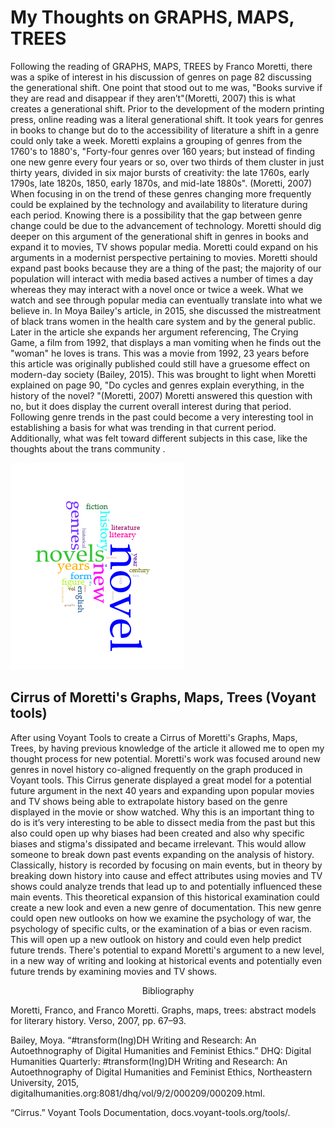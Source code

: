 


# My Thoughts on GRAPHS, MAPS, TREES


Following the reading of GRAPHS, MAPS, TREES by Franco Moretti, there was a spike of interest in his discussion of genres on page 82 discussing the generational shift. One point that stood out to me was, "Books survive if they are read and disappear if they aren’t"(Moretti, 2007) this is what creates a generational shift. Prior to the development of the modern printing press, online reading was a literal generational shift. It took years for genres in books to change but do to the accessibility of literature a shift in a genre could only take a week. Moretti explains a grouping of genres from the 1760's to 1880's, "Forty-four genres over 160 years; but instead of finding one new genre every four years or so, over two thirds of them cluster in just thirty years, divided in six major bursts of creativity: the late 1760s, early 1790s, late 1820s, 1850, early 1870s, and mid-late 1880s". (Moretti, 2007) When focusing in on the trend of these genres changing more frequently could be explained by the technology and availability to literature during each period. Knowing there is a possibility that the gap between genre change could be due to the advancement of technology. Moretti should dig deeper on this argument of the generational shift in genres in books and expand it to movies, TV shows popular media. Moretti could expand on his arguments in a modernist perspective pertaining to movies. Moretti should expand past books because they are a thing of the past; the majority of our population will interact with media based actives a number of times a day whereas they may interact with a novel once or twice a week. What we watch and see through popular media can eventually translate into what we believe in. In Moya Bailey's article, in 2015, she discussed the mistreatment of black trans women in the health care system and by the general public. Later in the article she expands her argument referencing, The Crying Game, a film from 1992, that displays a man vomiting when he finds out the "woman" he loves is trans. This was a movie from 1992, 23 years before this article was originally published could still have a gruesome effect on modern-day society (Bailey, 2015). This was brought to light when Moretti explained on page 90, "Do cycles and genres explain everything, in the history of the novel? "(Moretti, 2007) Moretti answered this question with no, but it does display the current overall interest during that period. Following genre trends in the past could become a very interesting tool in establishing a basis for what was trending in that current period. Additionally, what was felt toward different subjects in this case, like the thoughts about the trans community .  
  
 

![](images/trees.png)

## Cirrus of Moretti's Graphs, Maps, Trees (Voyant tools) 
 
 
After using Voyant Tools to create a Cirrus of Moretti's Graphs, Maps, Trees, by having previous knowledge of the article it allowed me to open my thought process for new potential. Moretti's work was focused around new genres in novel history co-aligned frequently on the graph produced in Voyant tools. This Cirrus generate displayed  a great model for a potential future argument in the next 40 years and expanding upon popular movies and TV shows being able to extrapolate history based on the genre displayed in the movie or show watched. Why this is an important thing to do is it’s very interesting to be able to dissect media from the past but this also could open up why biases had been created and also why specific biases and stigma's dissipated and became irrelevant. This would allow someone to break down past events expanding on the analysis of history. Classically, history is recorded by focusing on main events, but in theory by breaking down history into cause and effect attributes using movies and TV shows could analyze trends that lead up to and potentially influenced these main events. This theoretical expansion of this historical examination could create a new look and even a new genre of documentation. This new genre could open new outlooks on how we examine the psychology of war, the psychology of specific cults, or the examination of a bias or even racism. This will open up a new outlook on history and could even help predict future trends. There's potential to expand Moretti's argument to a new level, in a new way of writing and looking at historical events and potentially even future trends by examining movies and TV shows.  
 
 
 
 <p></p>
 <p></P>
 <p></P>
   <p></P>
 
 
 
 
 
 
 <p align="center">
  Bibliography 
</p>
 
 
Moretti, Franco, and Franco Moretti. Graphs, maps, trees: abstract models for literary history. Verso, 2007, pp. 67–93. 
 
Bailey, Moya. “#transform(Ing)DH Writing and Research: An Autoethnography of Digital Humanities and Feminist Ethics.” DHQ: Digital Humanities Quarterly: #transform(Ing)DH Writing and Research: An Autoethnography of Digital Humanities and Feminist Ethics, Northeastern University, 2015, digitalhumanities.org:8081/dhq/vol/9/2/000209/000209.html.  
 
“Cirrus.” Voyant Tools Documentation, docs.voyant-tools.org/tools/.  
 
 
 

 


